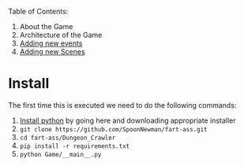 Table of Contents:
1. About the Game
2. Architecture of the Game
3. [Adding new events](./making-new-events.md)
4. [Adding new Scenes](./making-new-scenes-and-rooms.md)


# Install
The first time this is executed we need to do the following commands:

1. [Install python](https://www.python.org/downloads/) by going here and downloading appropriate installer
2. `git clone https://github.com/SpoonNewman/fart-ass.git`
3. `cd fart-ass/Dungeon_Crawler`
4. `pip install -r requirements.txt`
5. `python Game/__main__.py`